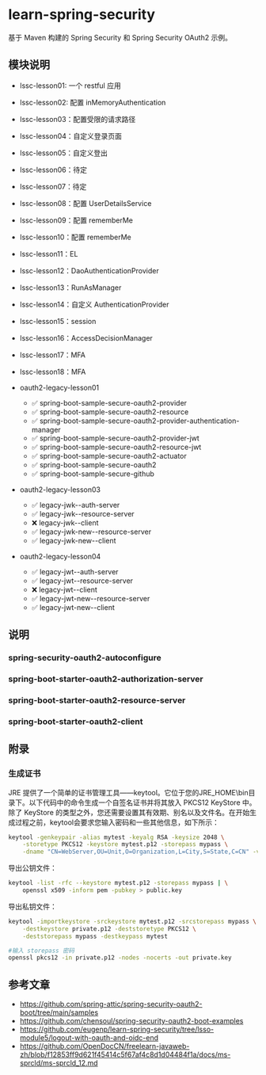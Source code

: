 # learn-spring-security

基于 Maven 构建的 Spring Security 和 Spring Security OAuth2 示例。

## 模块说明

- lssc-lesson01: 一个 restful 应用
- lssc-lesson02: 配置 inMemoryAuthentication
- lssc-lesson03：配置受限的请求路径
- lssc-lesson04：自定义登录页面
- lssc-lesson05：自定义登出
- lssc-lesson06：待定
- lssc-lesson07：待定
- lssc-lesson08：配置 UserDetailsService
- lssc-lesson09：配置 rememberMe
- lssc-lesson10：配置 rememberMe
- lssc-lesson11：EL
- lssc-lesson12：DaoAuthenticationProvider
- lssc-lesson13：RunAsManager
- lssc-lesson14：自定义 AuthenticationProvider
- lssc-lesson15：session
- lssc-lesson16：AccessDecisionManager
- lssc-lesson17：MFA
- lssc-lesson18：MFA

- oauth2-legacy-lesson01
  - ✅ spring-boot-sample-secure-oauth2-provider
  - ✅ spring-boot-sample-secure-oauth2-resource
  - ✅ spring-boot-sample-secure-oauth2-provider-authentication-manager
  - ✅ spring-boot-sample-secure-oauth2-provider-jwt
  - ✅ spring-boot-sample-secure-oauth2-resource-jwt
  - ✅ spring-boot-sample-secure-oauth2-actuator
  - ✅ spring-boot-sample-secure-oauth2
  - ✅ spring-boot-sample-secure-github
- oauth2-legacy-lesson03
  - ✅ legacy-jwk--auth-server
  - ✅ legacy-jwk--resource-server
  - ❌ legacy-jwk--client
  - ✅ legacy-jwk-new--resource-server
  - ✅ legacy-jwk-new--client
- oauth2-legacy-lesson04
  - ✅ legacy-jwt--auth-server
  - ✅ legacy-jwt--resource-server
  - ❌ legacy-jwt--client
  - ✅ legacy-jwt-new--resource-server
  - ✅ legacy-jwt-new--client

## 说明

### spring-security-oauth2-autoconfigure

### spring-boot-starter-oauth2-authorization-server

### spring-boot-starter-oauth2-resource-server

### spring-boot-starter-oauth2-client

## 附录

### 生成证书

JRE 提供了一个简单的证书管理工具——keytool。它位于您的JRE_HOME\bin目录下。以下代码中的命令生成一个自签名证书并将其放入 PKCS12 KeyStore 中。除了 KeyStore 的类型之外，您还需要设置其有效期、别名以及文件名。在开始生成过程之前，keytool会要求您输入密码和一些其他信息，如下所示：

```bash
keytool -genkeypair -alias mytest -keyalg RSA -keysize 2048 \
    -storetype PKCS12 -keystore mytest.p12 -storepass mypass \
    -dname "CN=WebServer,OU=Unit,O=Organization,L=City,S=State,C=CN" -validity 3650
```

导出公钥文件：
```bash
keytool -list -rfc --keystore mytest.p12 -storepass mypass | \
    openssl x509 -inform pem -pubkey > public.key
```

导出私钥文件：
```bash
keytool -importkeystore -srckeystore mytest.p12 -srcstorepass mypass \
    -destkeystore private.p12 -deststoretype PKCS12 \
    -deststorepass mypass -destkeypass mytest

#输入 storepass 密码 
openssl pkcs12 -in private.p12 -nodes -nocerts -out private.key
```

## 参考文章

- https://github.com/spring-attic/spring-security-oauth2-boot/tree/main/samples
- https://github.com/chensoul/spring-security-oauth2-boot-examples
- https://github.com/eugenp/learn-spring-security/tree/lsso-module5/logout-with-oauth-and-oidc-end
- https://github.com/OpenDocCN/freelearn-javaweb-zh/blob/f12853ff9d621f45414c5f67af4c8d1d04484f1a/docs/ms-sprcld/ms-sprcld_12.md
